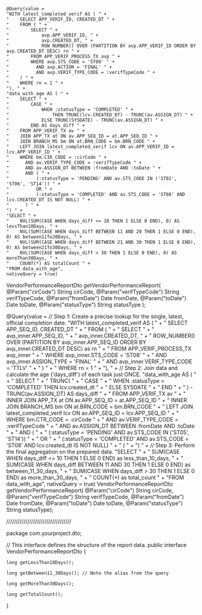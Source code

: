 

    @Query(value =
    "WITH latest_completed_verif AS ( " +
    "    SELECT APP_VERIF_ID, CREATED_DT " +
    "    FROM ( " +
    "        SELECT " +
    "            avp.APP_VERIF_ID, " +
    "            avp.CREATED_DT, " +
    "            ROW_NUMBER() OVER (PARTITION BY avp.APP_VERIF_ID ORDER BY avp.CREATED_DT DESC) rn " +
    "        FROM APP_VERIF_PROCESS_TX avp " +
    "        WHERE avp.STS_CODE = 'ST08' " +
    "          AND avp.ACTION = 'FINAL' " +
    "          AND avp.VERIF_TYPE_CODE = :verifTypeCode " +
    "    ) " +
    "    WHERE rn = 1 " +
    "), " +
    "data_with_age AS ( " +
    "    SELECT " +
    "        CASE " +
    "            WHEN :statusType = 'COMPLETED' " +
    "                THEN TRUNC(lcv.CREATED_DT) - TRUNC(av.ASSIGN_DT) " +
    "            ELSE TRUNC(SYSDATE) - TRUNC(av.ASSIGN_DT) " +
    "        END AS days_diff " +
    "    FROM APP_VERIF_TX av " +
    "    JOIN APP_TX at ON av.APP_SEQ_ID = at.APP_SEQ_ID " +
    "    JOIN BRANCH_MS bm ON at.BRN_CODE = bm.BRN_CODE " +
    "    LEFT JOIN latest_completed_verif lcv ON av.APP_VERIF_ID = lcv.APP_VERIF_ID " +
    "    WHERE bm.CIR_CODE = :cirCode " +
    "      AND av.VERIF_TYPE_CODE = :verifTypeCode " +
    "      AND av.ASSIGN_DT BETWEEN :fromDate AND :toDate " +
    "      AND ( " +
    "          (:statusType = 'PENDING' AND av.STS_CODE IN ('ST02', 'ST06', 'ST14')) " +
    "          OR " +
    "          (:statusType = 'COMPLETED' AND av.STS_CODE = 'ST08' AND lcv.CREATED_DT IS NOT NULL) " +
    "      ) " +
    ") " +
    "SELECT " +
    "    NVL(SUM(CASE WHEN days_diff <= 10 THEN 1 ELSE 0 END), 0) AS lessThan10Days, " +
    "    NVL(SUM(CASE WHEN days_diff BETWEEN 11 AND 20 THEN 1 ELSE 0 END), 0) AS between11To20Days, " +
    "    NVL(SUM(CASE WHEN days_diff BETWEEN 21 AND 30 THEN 1 ELSE 0 END), 0) AS between21To30Days, " +
    "    NVL(SUM(CASE WHEN days_diff > 30 THEN 1 ELSE 0 END), 0) AS moreThan30Days, " +
    "    COUNT(*) AS totalCount " +
    "FROM data_with_age",
    nativeQuery = true)
VendorPerformanceReportDto getVendorPerformanceReport(
    @Param("cirCode") String cirCode,
    @Param("verifTypeCode") String verifTypeCode,
    @Param("fromDate") Date fromDate,
    @Param("toDate") Date toDate,
    @Param("statusType") String statusType
);




@Query(value =
        // Step 1: Create a precise lookup for the single, latest, official completion date.
        "WITH latest_completed_verif AS ( " +
        "    SELECT APP_SEQ_ID, CREATED_DT " +
        "    FROM ( " +
        "        SELECT " +
        "            avp_inner.APP_SEQ_ID, " +
        "            avp_inner.CREATED_DT, " +
        "            ROW_NUMBER() OVER (PARTITION BY avp_inner.APP_SEQ_ID ORDER BY avp_inner.CREATED_DT DESC) as rn " +
        "        FROM APP_VERIF_PROCESS_TX avp_inner " +
        "        WHERE avp_inner.STS_CODE = 'ST08' " +
        "          AND avp_inner.ASSIGN_TYPE = 'FINAL' " +
        "          AND avp_inner.VERIF_TYPE_CODE = 'TTLV' " +
        "    ) " +
        "    WHERE rn = 1 " +
        "), " +
        // Step 2: Join data and calculate the age ('days_diff') of each task just ONCE.
        "data_with_age AS ( " +
        "    SELECT " +
        "        TRUNC( " +
        "            CASE " +
        "                WHEN :statusType = 'COMPLETED' THEN lcv.created_dt " +
        "                ELSE SYSDATE " +
        "            END " +
        "        ) - TRUNC(av.ASSIGN_DT) AS days_diff " +
        "    FROM APP_VERIF_TX av " +
        "    INNER JOIN APP_TX at ON av.APP_SEQ_ID = at.APP_SEQ_ID " +
        "    INNER JOIN BRANCH_MS bm ON at.BRN_CODE = bm.BRN_CODE " +
        "    LEFT JOIN latest_completed_verif lcv ON av.APP_SEQ_ID = lcv.APP_SEQ_ID " +
        "    WHERE bm.CTR_CODE = :cirCode " +
        "        AND av.VERIF_TYPE_CODE = :verifTypeCode " +
        "        AND av.ASSIGN_DT BETWEEN :fromDate AND :toDate " +
        "        AND ( " +
        "            (:statusType = 'PENDING' AND av.STS_CODE IN ('ST05', 'ST14')) " +
        "            OR " +
        "            (:statusType = 'COMPLETED' AND av.STS_CODE = 'ST08' AND lcv.created_dt IS NOT NULL) " +
        "        ) " +
        ") " +
        // Step 3: Perform the final aggregation on the prepared data.
        "SELECT " +
        "    SUM(CASE WHEN days_diff <= 10 THEN 1 ELSE 0 END) as less_than_10_days, " +
        "    SUM(CASE WHEN days_diff BETWEEN 11 AND 30 THEN 1 ELSE 0 END) as between_11_30_days, " +
        "    SUM(CASE WHEN days_diff > 30 THEN 1 ELSE 0 END) as more_than_30_days, " +
        "    COUNT(*) as total_count " +
        "FROM data_with_age",
        nativeQuery = true)
    VendorPerformanceReportDto getVendorPerformanceReport(
        @Param("cirCode") String cirCode,
        @Param("verifTypeCode") String verifTypeCode,
        @Param("fromDate") Date fromDate,
        @Param("toDate") Date toDate,
        @Param("statusType") String statusType);

//////////////////////////////////

package com.yourproject.dto;

// This interface defines the structure of the report data.
public interface VendorPerformanceReportDto {

    long getLessThan10Days();

    long getBetween11_30Days(); // Note the alias from the query

    long getMoreThan30Days();

    long getTotalCount();
}
